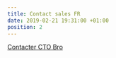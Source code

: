 ```yaml
---
title: Contact sales FR
date: 2019-02-21 19:31:00 +01:00
position: 2
---
```


<div class="btn-cta"><a href="contact-fr">Contacter CTO Bro</a></div>